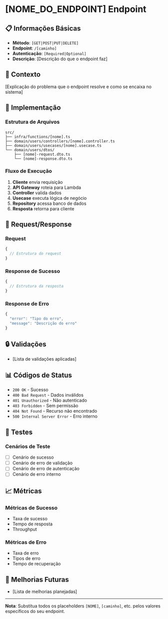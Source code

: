 # [NOME_DO_ENDPOINT] Endpoint

## 📋 Informações Básicas

- **Método**: `[GET|POST|PUT|DELETE]`
- **Endpoint**: `/[caminho]`
- **Autenticação**: `[Required|Optional]`
- **Descrição**: [Descrição do que o endpoint faz]

## 🎯 Contexto

[Explicação do problema que o endpoint resolve e como se encaixa no sistema]

## 🔧 Implementação

### Estrutura de Arquivos

```
src/
├── infra/functions/[nome].ts
├── domain/users/controllers/[nome].controller.ts
├── domain/users/usecases/[nome].usecase.ts
└── domain/users/dtos/
    ├── [nome]-request.dto.ts
    └── [nome]-response.dto.ts
```

### Fluxo de Execução

1. **Cliente** envia requisição
2. **API Gateway** roteia para Lambda
3. **Controller** valida dados
4. **Usecase** executa lógica de negócio
5. **Repository** acessa banco de dados
6. **Resposta** retorna para cliente

## 📝 Request/Response

### Request

```typescript
{
  // Estrutura do request
}
```

### Response de Sucesso

```typescript
{
  // Estrutura da resposta
}
```

### Response de Erro

```typescript
{
  "error": "Tipo do erro",
  "message": "Descrição do erro"
}
```

## 🔒 Validações

- [Lista de validações aplicadas]

## 📊 Códigos de Status

- `200 OK` - Sucesso
- `400 Bad Request` - Dados inválidos
- `401 Unauthorized` - Não autenticado
- `403 Forbidden` - Sem permissão
- `404 Not Found` - Recurso não encontrado
- `500 Internal Server Error` - Erro interno

## 🧪 Testes

### Cenários de Teste

- [ ] Cenário de sucesso
- [ ] Cenário de erro de validação
- [ ] Cenário de erro de autenticação
- [ ] Cenário de erro interno

## 📈 Métricas

### Métricas de Sucesso

- Taxa de sucesso
- Tempo de resposta
- Throughput

### Métricas de Erro

- Taxa de erro
- Tipos de erro
- Tempo de recuperação

## 🚀 Melhorias Futuras

- [Lista de melhorias planejadas]

---

**Nota**: Substitua todos os placeholders `[NOME]`, `[caminho]`, etc. pelos valores específicos do seu endpoint.
